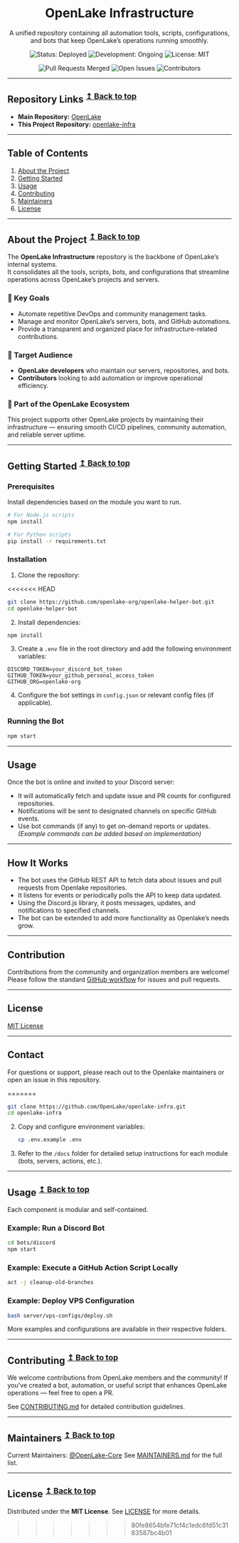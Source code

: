 
<h1 align="center">OpenLake Infrastructure</h1>

<p align="center">
A unified repository containing all automation tools, scripts, configurations, and bots that keep OpenLake’s operations running smoothly.
</p>

<p align="center">
    <img src="https://img.shields.io/badge/Status-Deployed-brightgreen" alt="Status: Deployed" />
    <img src="https://img.shields.io/badge/Development-Ongoing-blue" alt="Development: Ongoing" />
    <img src="https://img.shields.io/badge/License-MIT-yellow" alt="License: MIT" />
</p>

<p align="center">
    <img src="https://img.shields.io/github/issues-pr-closed/OpenLake/openlake-infra?color=success" alt="Pull Requests Merged" />
    <img src="https://img.shields.io/github/issues/OpenLake/openlake-infra?color=orange" alt="Open Issues" />
    <img src="https://img.shields.io/github/contributors/OpenLake/openlake-infra" alt="Contributors" />
</p>

---

## Repository Links <sup>[↥ Back to top](#table-of-contents)</sup>
- **Main Repository:** [OpenLake](https://github.com/OpenLake)
- **This Project Repository:** [openlake-infra](https://github.com/OpenLake/openlake-infra)

---

## Table of Contents
1. [About the Project](#about-the-project)
2. [Getting Started](#getting-started)
3. [Usage](#usage)
4. [Contributing](#contributing)
5. [Maintainers](#maintainers)
6. [License](#license)

---

## About the Project <sup>[↥ Back to top](#table-of-contents)</sup>

The **OpenLake Infrastructure** repository is the backbone of OpenLake’s internal systems.  
It consolidates all the tools, scripts, bots, and configurations that streamline operations across OpenLake’s projects and servers.

### 🧩 Key Goals
- Automate repetitive DevOps and community management tasks.
- Manage and monitor OpenLake’s servers, bots, and GitHub automations.
- Provide a transparent and organized place for infrastructure-related contributions.

### 👥 Target Audience
- **OpenLake developers** who maintain our servers, repositories, and bots.
- **Contributors** looking to add automation or improve operational efficiency.

### 🌊 Part of the OpenLake Ecosystem
This project supports other OpenLake projects by maintaining their infrastructure — ensuring smooth CI/CD pipelines, community automation, and reliable server uptime.

---

## Getting Started <sup>[↥ Back to top](#table-of-contents)</sup>

### Prerequisites
Install dependencies based on the module you want to run.

```bash
# For Node.js scripts
npm install

# For Python scripts
pip install -r requirements.txt
````

### Installation

1. Clone the repository:

<<<<<<< HEAD
```bash
git clone https://github.com/openlake-org/openlake-helper-bot.git
cd openlake-helper-bot
```

2. Install dependencies:

```bash
npm install
```

3. Create a `.env` file in the root directory and add the following environment variables:

```
DISCORD_TOKEN=your_discord_bot_token
GITHUB_TOKEN=your_github_personal_access_token
GITHUB_ORG=openlake-org
```

4. Configure the bot settings in `config.json` or relevant config files (if applicable).

### Running the Bot

```bash
npm start
```

---

## Usage

Once the bot is online and invited to your Discord server:

* It will automatically fetch and update issue and PR counts for configured repositories.
* Notifications will be sent to designated channels on specific GitHub events.
* Use bot commands (if any) to get on-demand reports or updates.
  *(Example commands can be added based on implementation)*

---

## How It Works

* The bot uses the GitHub REST API to fetch data about issues and pull requests from Openlake repositories.
* It listens for events or periodically polls the API to keep data updated.
* Using the Discord.js library, it posts messages, updates, and notifications to specified channels.
* The bot can be extended to add more functionality as Openlake’s needs grow.

---

## Contribution

Contributions from the community and organization members are welcome! Please follow the standard [GitHub workflow](https://docs.github.com/en/get-started/quickstart/contributing-to-projects) for issues and pull requests.

---

## License

[MIT License](LICENSE)

---

## Contact

For questions or support, please reach out to the Openlake maintainers or open an issue in this repository.

=======
   ```bash
   git clone https://github.com/OpenLake/openlake-infra.git
   cd openlake-infra
   ```

2. Copy and configure environment variables:

   ```bash
   cp .env.example .env
   ```

3. Refer to the `/docs` folder for detailed setup instructions for each module (bots, servers, actions, etc.).

---

## Usage <sup>[↥ Back to top](#table-of-contents)</sup>

Each component is modular and self-contained.

### Example: Run a Discord Bot

```bash
cd bots/discord
npm start
```

### Example: Execute a GitHub Action Script Locally

```bash
act -j cleanup-old-branches
```

### Example: Deploy VPS Configuration

```bash
bash server/vps-configs/deploy.sh
```

More examples and configurations are available in their respective folders.

---

## Contributing <sup>[↥ Back to top](#table-of-contents)</sup>

We welcome contributions from OpenLake members and the community!
If you’ve created a bot, automation, or useful script that enhances OpenLake operations — feel free to open a PR.

See [CONTRIBUTING.md](CONTRIBUTING.md) for detailed contribution guidelines.

---

## Maintainers <sup>[↥ Back to top](#table-of-contents)</sup>

Current Maintainers: [@OpenLake-Core](https://github.com/OpenLake)
See [MAINTAINERS.md](MAINTAINERS.md) for the full list.

---

## License <sup>[↥ Back to top](#table-of-contents)</sup>

Distributed under the **MIT License**.
See [LICENSE](LICENSE) for more details.
>>>>>>> 80fe8654bfe71cf4c1edc6fd51c3183587bc4b01
